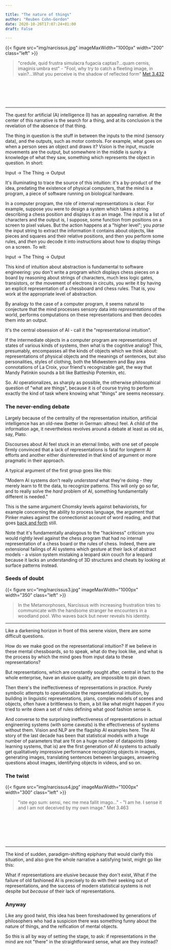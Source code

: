 ```yaml
---

title: "The nature of things"
author: "Reuben Cohn-Gordon"
date: 2020-10-26T17:07:24+01:00
draft: False

---
```


<!-- TODO:

copying, image recognition

general goal:  
	opinion piece about AI, specifically written in a way that you would be comfortable sharing (idiosyncratic, but not too idiosyncratic)

notes:

	I have this nice idea of introducing the IDEAS, and quotes of people who said them: this feels like great way of getting inside my skin

	QUESTION: do I want to write about necessity instead?
		or not instead: with. that is: search for essential representations

	writing about copying:

		task of copying meaning
		fails without understanding
		by understanding, we mean: accessing representations
		in fact, an example where this plays out is scribes
		computational example: translating between markup languages
		comparison: translating between computer languages and translating between natural languages: difference of complexity different type fundamentally?

	theme/framing:

		the invention of nature (keep this in mind, but reserve option of saving it for the next chapter)


	specific communicative goals:

		the sheer generality/ubiquity of the question

	written with who in mind as audience:
		cj, brooke, chiara, HIRO, JOSIAH


	content:

		representations are both abstract and concrete things: this is a big idea
		the idea from computer science and philosophy of language that certain objects are ways of talking and don't correspond one to one to things in the model, like amb, or "nobody" or "an occasional sailor"
		concrete example:

			something like (amazon) Echo copying:

				what is required in order to copy

		follow by piece introducing Echo



	relevant things you've already done:
		letter to martin (Book/sphexishness)
		epistle.tex
		paper (in semantics)
		the part about ovid




TODO:

	what are representations (by example)
	thinking of these as latent variables

	take these cases:
		self driving car
		translation

	the section on: what goes wrong: we've set up idea of representations as symbols in algorithm, but now: where are they to be found?
		maybe: take the example of

	also: I'm cutting a broad swathe, of course.
		blah is a type of thing, blah is a particular instance, blah is a concept, and so on. But the point is

	a different approach:
		here is how it is operationalized:
			we have a task, say blah
			what is the function which takes the input data to birds. what is the thing in the machine which looks like...
			when we see the scene, we get data, but have to calculate what the scene was like to have produced that: we *infer* the scene: it is the latent variable which we then use to...
			the bayesian incarnation of symbolic ai is not substantially different, only more refined: better tooling

	only goal: introduce abstractions, and see them as latent variables

	hofstadter basically does the thing this article is trying to do, re. concepts like sphexishness

	need to dive into something detailed. Alexa answering questions

		but it never works. maybe i should:

			write in response to articles like:
				Bender article on language
 -->

{{< figure src="img/narcissus.jpg" imageMaxWidth="1000px" width="200" class="left" >}}


> "credule, quid frustra simulacra fugacia captas?...quam cernis, imaginis umbra est" - "Fool, why try to catch a fleeting image, in vain?...What you perceive is the shadow of reflected form" [Met 3.432](https://ovid.lib.virginia.edu/trans/Metamorph3.htm)

<br>
<br>
<br>
<br>

------

<!-- Despite all the hype for AI these days, people rarely talk about its uncanny sense of narrative. -->

<!-- If I were to be polemic - let's say that I am - I'd put it to you that the quest to understand intelligence (I) and reproduce it artificially (A) has a totally misunderstood narrative. -->

<!-- to date is strangely unappreciated: it's a good story:
				talks, seminars, grant applications about bringing symbolic representations, interpretability,
				and yet,
					non-symbolic blah work better

				Footnote: (Of course I'm not original in seeing this narrative: no twist that narratively compelling hasn't been explored somewhere, although you read it a lot more in places totally detached from AI and cognitive science, but cognitive science too: hofstadter quote)
				the debate never progresses, it never becomes more nuanced. it is exactly the same debate it was between searle and quine, and the same debate it was between...
					the terms of this debate, as well as the arguments, never seem to change. -->






The quest for artificial (A) intelligence (I) has an appealing narrative. At the center of this narrative is the search for a thing, and at its conclusion is the revelation of the absence of that thing.
		<!-- Narcissus trying to talk to the handsome man in the pond until he realizes its his reflection. -->

<!-- I prefer the second version, but not only because it's a better story. -->

The thing in question is the stuff in between the inputs to the mind (sensory data), and the outputs, such as motor controls. For example, what goes on when a person sees an object and draws it? Vision is the input, muscle movements are the output, but somewhere in the middle is surely a knowledge of what they saw, something which represents the object in question. In short:

<!-- hears a question ("Why is your chaise lounge that hideous shade of purple?") and answers it? ("I thought it matched my puce wardrobe"). At either end of the process is an acoustic signal, but in the middle is a representation of the world, the objects in it, the relations between those objects, etc. -->

Input -> The Thing -> Output



It's illuminating to trace the source of this intuition: it's a by-product of the idea, predating the existence of physical computers, that the mind is a program, a piece of software running on biological hardware.

In a computer program, the role of internal representations is clear. For example, suppose you were to design a system which takes a string describing a chess position and displays it as an image. The input is a list of characters and the output is, I suppose, some function from positions on a screen to pixel values. But the action happens at a "higher level"; you *parse* the input string to extract the information it contains about objects, like pieces and squares and their relative positions, and then you perform some rules, and *then* you decode it into instructions about how to display things on a screen. To wit:

Input -> The Thing -> Output

This kind of intuition about abstraction is fundamental to software engineering: you don't write a program which displays chess pieces on a board by reasoning about strings of characters, much less logic gates, transistors, or the movement of electrons in circuits, you write it by having an explicit representation of a chessboard and chess rules. That is, you work at the appropriate level of abstraction.

<!-- Once you're in that kind of thought space, all it takes is a small idea, namely that the mind is itself just such an information processing machine.  -->

By analogy to the case of a computer program, it seems natural to conjecture that the mind processes sensory data into *representations* of the world, performs computations on these representations and then decodes them into an output.

<!-- The alternative would seem crazy, from this perspective. -->

It's the central obsession of AI - call it the "representational intuition".
<!-- , specifically a machine that takes sensory input and outputs motor control instructions. -->


If the intermediate objects in a computer program are representations of states of various kinds of systems, then what is the cognitive analog? This, presumably, encompasses all the kinds of objects which we think about: representations of physical objects and the meanings of sentences, but also personalities, styles of clothing, both the Midwestern and Bay area connotations of La Croix, your friend's recognizable gait, the way that Mandy Patinkin sounds a bit like Battleship Potemkin, etc.

So. AI operationalizes, as sharply as possible, the otherwise philosophical question of "what are things", because it is of course trying to perform exactly the kind of task where knowing what "things" are seems necessary.

<!-- *All* we have to do, to simulate intelligence artificially, is process sense data into representations, building up from raw sense data to higher and higher level concepts. -->

<!-- It's not hard to understand why this kind of thinking held sway for decades among cognitive scientists and AI researchers in the wake of the development of computers; the idea fits: thinking that the notion of computation was exactly the right "unreasonably effective" mathematical tool for modeling intelligence, in exactly the same way that various branches of applied mathematics turned out to be uncannily perfect tools for various of the physical sciences. -->

<!-- is the ability of a human to steer a car, taking into account sensory data (vision, audio) -->
<!-- The artificial analogue is a self-driving car; although the sensory modalities are different (humans might not use Radar/Lidar or the... TODO), the shape of the task is the same: take in data about the world, output motor controls to the steering. -->
<!--
	In that case, the *thing* is the state of the world
	ok, the problem: not a great example because we do go through explicit representations in solving this task.
 -->


<!-- Or take a very different case, of translation. The input is a sentence, say a sequence of letters or an audio signal. The output is a sentence in a different language. Again, a task that has been the target of AI since AI existed. -->



<!-- And yet when it comes to pinning those things down, they're fleeting.  -->
<!-- They have an elusive quality.  -->


### The never-ending debate

Largely because of the centrality of the representation intuition, artificial intelligence has an old-new (better in German: altneu) feel. A child of the information age, it nevertheless revolves around a debate at least as old as, say, Plato.

Discourses about AI feel stuck in an eternal limbo, with one set of people firmly convinced that a lack of representations is fatal for longterm AI efforts and another either disinterested in that kind of argument or more pragmatic in their approach.

A typical argument of the first group goes like this:

"Modern AI systems don't really *understand* what they're doing - they merely learn to fit the data, to recognize patterns. This will only go so far, and to really solve the *hard* problem of AI, something fundamentally different is needed."

This is the same argument Chomsky levels against behaviorists, for example concerning the ability to process language, the argument that Pinker makes against the connectionist account of word reading, and that goes [back and forth](https://blog.julianmichael.org/2020/07/23/to-dissect-an-octopus.html#thesis) still.

Note that it's fundamentally analogous to the "hackiness" criticism you would rightly level against the chess program that had no internal representation of a chess board or the rules of chess. Indeed, there are extensional failings of AI systems which gesture at their lack of abstract models - a vision system mistaking a leopard skin couch for a leopard because it lacks an understanding of 3D structures and cheats by looking at surface patterns instead.

### Seeds of doubt

{{< figure src="img/narcissus3.jpg" imageMaxWidth="1000px" width="350" class="left" >}}

> In the Metamorphoses, Narcissus with increasing frustration tries to communicate with the handsome stranger he encounters in a woodland pool. Who waves back but never reveals his identity.

------

Like a darkening horizon in front of this serene vision, there are some difficult questions.

How do we make good on the representational intuition? If we believe in these mental chessboards, so to speak, what do they look like, and what is the process by which the mind goes from input data to these representations?

<!-- The problem is that's not really a question anyone can answer.  -->

But representations, which are constantly sought after, central in fact to the whole enterprise, have an elusive quality, are impossible to pin down.

Then there's the ineffectiveness of representations in practice. Purely symbolic attempts to operationalize the representational intuition, by building in linguistic representations, plans, complex models of scenes and objects, often have a brittleness to them, a bit like what might happen if you tried to write down a set of rules defining what good fashion sense is.

<!-- , and conversely, the effectiveness of systems without representations.  -->

And converse to the surprising ineffectiveness of representations in actual engineering systems (with some caveats) is the effectiveness of systems without them. Vision and NLP are the flagship AI examples here. The AI story of the last decade has been that statistical models with a huge number of parameters that are fit on a huge number of datapoints (deep learning systems, that is) are the first generation of AI systems to actually get qualitatively impressive performance recognizing objects in images, generating images, translating sentences between languages, answering questions about images, identifying objects in videos, and so on.



<!-- It's pretty common to read thought-pieces, or grant applications, about how, while impressive, modern AI approaches are fundamentally limited, and the next frontier is incorporating semantics. -->

<!-- And yet, it never quite seems to pan out; no matter how much it seems like representations must be there in the middle, they are strangely elusive. -->

### The twist

{{< figure src="img/narcissus4.jpg" imageMaxWidth="1000px" width="300" class="left" >}}

> "iste ego sum: sensi, nec me mea fallit imago..." - "I am he. I sense it and I am not deceived by my own image." Met 3.463



<!-- [^2]:  -->

<br>
<br>
<br>
<br>
<br>

---------
The kind of sudden, paradigm-shifting epiphany that would clarify this situation, and also give the whole narrative a satisfying twist, might go like this:

What if representations are elusive because they don't exist, What if the failure of old fashioned AI is precisely to do with their seeking out of representations, and the success of modern statistical systems is not despite but *because* of their lack of representations.


<!-- Wait for it... -->
<!-- And, not to belabor the point, but what if the elusiveness of representations, both conceptually, and empirically in modern statistical AI architectures is not a bug, but actually a result of the fact that there is no mental chessboard, no explicit representation of the world, and that's why it's so elusive. Because it's not there. -->

<!-- , at least not in the way AI and cognitive science has traditionally conceived of them. -->


<!-- anti-representationalist streak of the behaviorists was right all along? -->


<!--
		They certainly exist linguistically. There's no problem talking about
			why
		but then again, there's no problem talking about a
			Alpha Go's intentions or strategies, even if those things are purely...
	If we shouldn't think of cognition as software running on neural hardware
	And if not representations, then what's the alternative?
 -->
### Anyway

Like any good twist, this idea has been foreshadowed by generations of philosophers who had a suspicion there was something funny about the nature of things, and the reification of mental objects.

<!-- the nature of things, in particular the kind of mental objects that  -->

So this is all by way of setting the stage, to ask: if representations in the mind are not "there" in the straightforward sense, what are they instead?

<!-- There's a long running strain of philosophers, from Ryle to Quine, to Dan Dennett who have been suspicious of reifying concepts, and their ideas feel very relevant. -->
<!-- and it's always felt to me that AI is the battleground where those ideas matter. -->








<!--
Various pieces you can do:

	latent variables as representations: framing the debate in bayesian terms
 -->

<!-- Each piece has a statement and then an explanation:

Objects aren't in the world, they're in the mind
	Thought is full of hollow objects
	Philosophical and literary skepticism about reification is the thing

Next piece: this is a fun piece on ghosts in the machine: start with tourist asking you about...

objects which aren't there.
The example of Homer

THIS GOES SOMEWHERE: i think outside this piece

I find this compelling because science and mathematics are full of things which only exist as a way of speaking, like talking about
various kinds of vibrations as particles,  
physics example: particles
to
Even in the study of natural language: "the occasional sailor" is no particular sailor, but can do anything a sailor can: "the occassional sailor walks past". Similarly, "the average family" has more than 1 child and
Nobody: fit the cyclops idea in here


Idea 1: AI is really about understanding the mind, because once you understand a thing, getting a computer to do it is the (relatively) easy part.

Idea 2: things out in the world are actually representations: quote jackendoff here



 -->
